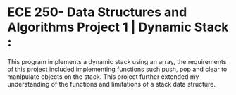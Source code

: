 # ECE 250- Data Structures and Algorithms Project 1 | Dynamic Stack : 
This program implements a dynamic stack using an array, the requirements of this project included implementing functions such push, pop and clear to manipulate objects on the stack.
This project further extended my understanding of the functions and limitations of a stack data structure.
